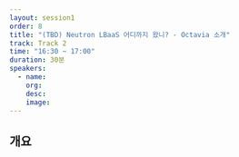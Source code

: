 ```yaml
---
layout: session1
order: 8
title: "(TBD) Neutron LBaaS 어디까지 왔니? - Octavia 소개"
track: Track 2
time: "16:30 ~ 17:00"
duration: 30분
speakers:
  - name: 
    org:
    desc: 
    image: 
---
```


## 개요
